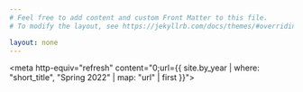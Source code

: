 ```yaml
---
# Feel free to add content and custom Front Matter to this file.
# To modify the layout, see https://jekyllrb.com/docs/themes/#overriding-theme-defaults

layout: none
---
```


<meta http-equiv="refresh" content="0;url={{
  site.by_year 
    | where: "short_title", "Spring 2022"
    | map: "url" 
    | first
  }}">